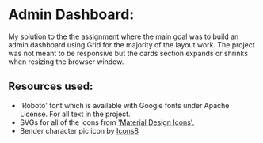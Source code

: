 # Admin Dashboard:

My solution to the [the assignment](https://www.theodinproject.com/paths/full-stack-ruby-on-rails/courses/intermediate-html-and-css/lessons/admin-dashboard) where the main goal was to build an admin dashboard using Grid for the majority of the layout work. The project was not meant to be responsive but the cards section expands or shrinks when resizing the browser window.

## Resources used:
- 'Roboto' font which is available with Google fonts under Apache License. For all text in the project.
- SVGs for all of the icons from ['Material Design Icons'.](https://materialdesignicons.com/)
- Bender character pic icon by [Icons8](https://icons8.com/)
